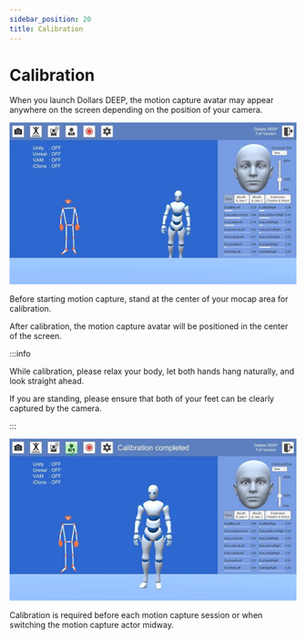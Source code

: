 ```yaml
---
sidebar_position: 20
title: Calibration
---
```


# Calibration

When you launch Dollars DEEP, the motion capture avatar may appear anywhere on the screen depending on the position of your camera.

![](../img/2023-10-20_20-10-50-519.jpg)

Before starting motion capture, stand at the center of your mocap area for calibration.

After calibration, the motion capture avatar will be positioned in the center of the screen.

:::info

While calibration, please relax your body, let both hands hang naturally, and look straight ahead.

If you are standing, please ensure that both of your feet can be clearly captured by the camera.

:::

![](../img/2023-10-20_20-10-50.jpg)

Calibration is required before each motion capture session or when switching the motion capture actor midway.